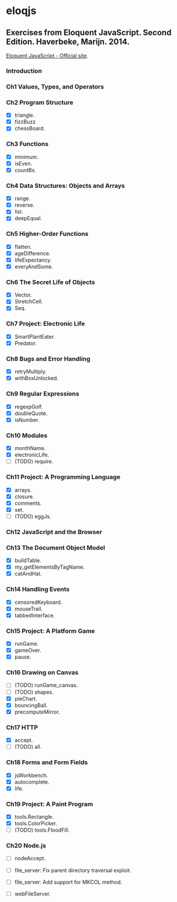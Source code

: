 # eloqjs
## Exercises from Eloquent JavaScript. Second Edition. Haverbeke, Marijn. 2014.

[Eloquent JavaScript - Official site](http://eloquentjavascript.net/).

### Introduction

### Ch1 Values, Types, and Operators

### Ch2 Program Structure

- [x] triangle.
- [x] fizzBuzz
- [x] chessBoard.

### Ch3 Functions
- [x] minimum.
- [x] isEven.
- [x] countBs.

### Ch4 Data Structures: Objects and Arrays
- [x] range.
- [x] reverse.
- [x] list.
- [x] deepEqual.

### Ch5 Higher-Order Functions
- [x] flatten.
- [x] ageDifference.
- [x] lifeExpectancy.
- [x] everyAndSome.

### Ch6 The Secret Life of Objects
- [x] Vector.
- [x] StretchCell.
- [x] Seq.

### Ch7 Project: Electronic Life
- [x] SmartPlantEater.
- [x] Predator.

### Ch8 Bugs and Error Handling
- [x] retryMultiply.
- [x] withBoxUnlocked.

### Ch9 Regular Expressions
- [x] regexpGolf.
- [x] doubleQuote.
- [x] isNumber.

### Ch10 Modules
- [x] monthName.
- [x] electronicLife.
- [ ] (TODO) require.

### Ch11 Project: A Programming Language
- [x] arrays.
- [x] closure.
- [x] comments.
- [x] set.
- [ ] (TODO) eggJs.

### Ch12 JavaScript and the Browser

### Ch13 The Document Object Model
- [x] buildTable.
- [x] my_getElementsByTagName.
- [x] catAndHat.

### Ch14 Handling Events
- [x] censoredKeyboard.
- [x] mouseTrail.
- [x] tabbedInterface.

### Ch15 Project: A Platform Game
- [x] runGame.
- [x] gameOver.
- [x] pause.

### Ch16 Drawing on Canvas
- [ ] (TODO) runGame_canvas.
- [ ] (TODO) shapes.
- [x] pieChart.
- [x] bouncingBall.
- [x] precomputeMirror.

### Ch17 HTTP
- [x] accept.
- [ ] (TODO) all.

### Ch18 Forms and Form Fields
- [x] jsWorkbench.
- [x] autocomplete.
- [x] life.

### Ch19 Project: A Paint Program
- [x] tools.Rectangle.
- [x] tools.ColorPicker.
- [ ] (TODO) tools.FloodFill.

### Ch20 Node.js
- [ ] nodeAccept.
- [ ] file_server: Fix parent directory traversal exploit.
- [ ] file_server: Add support for MKCOL method.
- [ ] webFileServer.


